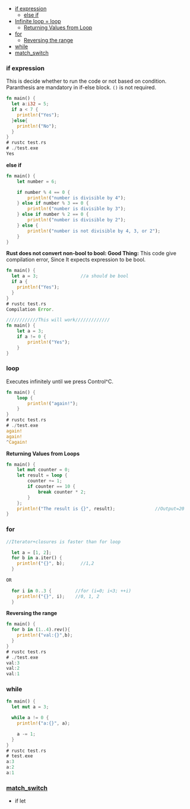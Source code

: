- [if expression](#if)
  - [else if](#elseif)
- [Infinite loop = loop](#loop)
  - [Returning Values from Loop](#ret)
- [for](#for)
  - [Reversing the range](#rev)
- [while](#while)
- [match_switch](#match)

<a name=if></a>
### if expression
This is decide whether to run the code or not based on condition. Paranthesis are mandatory in if-else block. `()` is not required.
```rs
fn main() {
  let a:i32 = 5;
  if a < 7 {
    println!("Yes");
  }else{
    println!("No");
  }
}  
# rustc test.rs
# ./test.exe
Yes
```
<a name=elseif></a>
**else if**
```rs
fn main() {
    let number = 6;

    if number % 4 == 0 {
        println!("number is divisible by 4");
    } else if number % 3 == 0 {
        println!("number is divisible by 3");
    } else if number % 2 == 0 {
        println!("number is divisible by 2");
    } else {
        println!("number is not divisible by 4, 3, or 2");
    }
}
```
**Rust does not convert non-bool to bool: Good Thing:** This code give compilation error, Since It expects expression to be bool.
```rs
fn main() {
  let a = 3;                //a should be bool               
  if a {
    println!("Yes");
  }
}
# rustc test.rs
Compilation Error.

////////////This will work/////////////
fn main() {
    let a = 3;
    if a != 0 {
        println!("Yes");
    }
}
```

<a name=loop></a>
### loop
Executes infinitely until we press Control^C.
```rust
fn main() {
    loop {
        println!("again!");
    }
}
# rustc test.rs
# ./test.exe
again!
again!
^Cagain!
```
<a name=ret></a>
**Returning Values from Loops**
```rust
fn main() {
    let mut counter = 0;
    let result = loop {
        counter += 1;
        if counter == 10 {
            break counter * 2;
        }
    };
    println!("The result is {}", result);               //Output=20
}
```

<a name=for></a>
### for
```rs
//Iterator+closures is faster than for loop

  let a = [1, 2];
  for b in a.iter() {
    println!("{}", b);      //1,2 
  }
  
OR 

  for i in 0..3 {         //for (i=0; i<3; ++i)
    println!("{}", i);    //0, 1, 2
  }  
```
<a name=rev></a>
**Reversing the range**
```rs
fn main() {
  for b in (1..4).rev(){
    println!("val:{}",b);
  }
}
# rustc test.rs
# ./test.exe
val:3
val:2
val:1
```

<a name=while></a>
### while
```rs
fn main() {
  let mut a = 3;

  while a != 0 {
    println!("a:{}", a);

    a -= 1;
  }
}
# rustc test.rs
# test.exe
a:3
a:2
a:1
```

<a name=match></a>
### [match_switch](match_switch)
- if let
